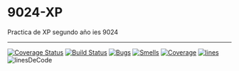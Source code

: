 # 9024-XP

Practica de XP segundo año ies 9024

---
[![Coverage Status](https://coveralls.io/repos/github/leonardxfce/9024-XP/badge.svg?branch=master)](https://coveralls.io/github/leonardxfce/9024-XP?branch=master)
[![Build Status](https://travis-ci.org/leonardxfce/9024-XP.svg?branch=master)](https://travis-ci.org/leonardxfce/9024-XP)
[![Bugs](https://sonarcloud.io/api/project_badges/measure?project=com.ies.app%3Amy-app&metric=bugs)](https://sonarcloud.io/project/issues?id=com.ies.app%3Amy-app&resolved=false&types=BUG)
[![Smells](https://sonarcloud.io/api/project_badges/measure?project=com.ies.app%3Amy-app&metric=code_smells)](https://sonarcloud.io/project/issues?id=com.ies.app%3Amy-app&resolved=false&types=CODE_SMELL)
[![Coverage](https://sonarcloud.io/api/project_badges/measure?project=com.ies.app%3Amy-app&metric=coverage)](https://sonarcloud.io/component_measures?id=com.ies.app%3Amy-app&metric=coverage)
[![lines](https://sonarcloud.io/api/project_badges/measure?project=com.ies.app%3Amy-app&metric=duplicated_lines_density)](https://sonarcloud.io/component_measures?id=com.ies.app%3Amy-app&metric=duplicated_lines_density&selected=com.ies.app%3Amy-app%3Asrc%2Fmain%2Fjava%2Fta_te_ti%2FTablero.java)
![linesDeCode](https://sonarcloud.io/api/project_badges/measure?project=com.ies.app%3Amy-app&metric=ncloc)
